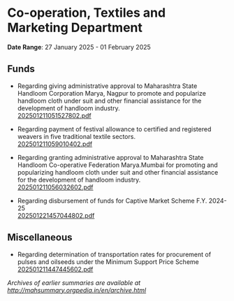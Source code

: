 # Co-operation, Textiles and Marketing Department

**Date Range**: 27 January 2025 - 01 February 2025


## Funds
- Regarding giving administrative approval to Maharashtra State Handloom Corporation Marya, Nagpur to promote and popularize handloom cloth under suit and other financial assistance for the development of handloom industry.\
  [202501211051527802.pdf](https://gr.maharashtra.gov.in/Site/Upload/Government%20Resolutions/English/202501211051527802.pdf)

- Regarding payment of festival allowance to certified and registered weavers in five traditional textile sectors.\
  [202501211059010402.pdf](https://gr.maharashtra.gov.in/Site/Upload/Government%20Resolutions/English/202501211059010402.pdf)

- Regarding granting administrative approval to Maharashtra State Handloom Co-operative Federation Marya.Mumbai for promoting and popularizing handloom cloth under suit and other financial assistance for the development of handloom industry.\
  [202501211056032602.pdf](https://gr.maharashtra.gov.in/Site/Upload/Government%20Resolutions/English/202501211056032602.pdf)

- Regarding disbursement of funds for Captive Market Scheme F.Y. 2024-25\
  [202501221457044802.pdf](https://gr.maharashtra.gov.in/Site/Upload/Government%20Resolutions/English/202501221457044802.pdf)

## Miscellaneous
- Regarding determination of transportation rates for procurement of pulses and oilseeds under the Minimum Support Price Scheme\
  [202501211447445602.pdf](https://gr.maharashtra.gov.in/Site/Upload/Government%20Resolutions/English/202501211447445602.pdf)


*Archives of earlier summaries are available at http://mahsummary.orgpedia.in/en/archive.html*